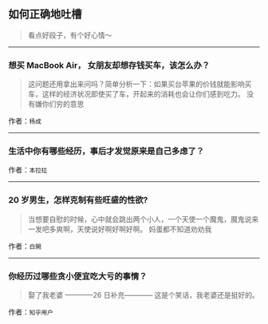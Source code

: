 ## 如何正确地吐槽

> 看点好段子，有个好心情～


 
---

### 想买 MacBook Air， 女朋友却想存钱买车，该怎么办？

> 这问题还用拿出来问吗？简单分析一下：如果买台苹果的价钱就能影响买车，这样的经济状况即使买了车，开起来的消耗也会让你们感到吃力。
> 没有嫌你们穷的意思


作者：`杨成`

---

### 生活中你有哪些经历，事后才发觉原来是自己多虑了？

> 


作者：`本拉拉`

---

### 20 岁男生，怎样克制有些旺盛的性欲?

> 当想要自慰的时候，心中就会跳出两个小人，一个天使一个魔鬼，魔鬼说来一发吧多爽啊，天使说好啊好啊好啊。
> 妈蛋都不知道劝劝我


作者：`白開`

---

### 你经历过哪些贪小便宜吃大亏的事情？

> 娶了我老婆
> ————26 日补充————
> 这是个笑话，我老婆还是挺好的。


作者：`知乎用户`